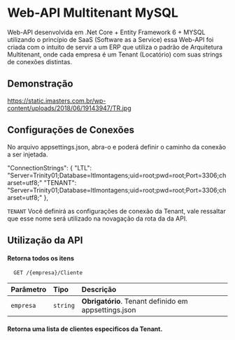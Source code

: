 
# Web-API Multitenant MySQL

Web-API desenvolvida em .Net Core + Entity Framework 6 + MYSQL utilizando o princípio de SaaS (Software as a Service) essa Web-API foi criada 
com o intuito de servir a um ERP que utiliza o padrão de Arquitetura Multitenant, onde cada empresa é um Tenant (Locatório) com suas strings de conexões distintas.



## Demonstração

https://static.imasters.com.br/wp-content/uploads/2018/06/19143947/TR.jpg


## Configurações de Conexões

No arquivo appsettings.json, abra-o e poderá definir o caminho da conexão a ser injetada.

  "ConnectionStrings": {
    "LTL": "Server=Trinity01;Database=ltlmontagens;uid=root;pwd=root;Port=3306;charset=utf8;"
    "TENANT": "Server=Trinity01;Database=ltlmontagens;uid=root;pwd=root;Port=3306;charset=utf8;"
  },

`TENANT` Você definirá as configurações de conexão da Tenant, vale ressaltar que esse nome será 
utilizado na novagação da rota da da API.


## Utilização da API

#### Retorna todos os itens

```http
  GET /{empresa}/Cliente
```

| Parâmetro   | Tipo       | Descrição                           |
| :---------- | :--------- | :---------------------------------- |
| `empresa` | `string` | **Obrigatório**. Tenant definido em appsettings.json |

#### Retorna uma lista de clientes especificos da Tenant.
